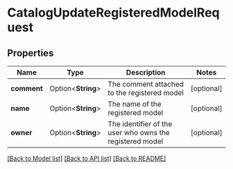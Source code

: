 # CatalogUpdateRegisteredModelRequest

## Properties

Name | Type | Description | Notes
------------ | ------------- | ------------- | -------------
**comment** | Option<**String**> | The comment attached to the registered model | [optional]
**name** | Option<**String**> | The name of the registered model | [optional]
**owner** | Option<**String**> | The identifier of the user who owns the registered model | [optional]

[[Back to Model list]](../README.md#documentation-for-models) [[Back to API list]](../README.md#documentation-for-api-endpoints) [[Back to README]](../README.md)


